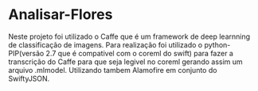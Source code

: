 # Analisar-Flores

Neste projeto foi utilizado o Caffe que é um framework de deep learnning de classificação de imagens.
Para realização foi utilizado o python-PIP(versão 2.7 que é compativel com o coreml do swift) para fazer a transcrição do Caffe para que seja legivel no coreml gerando assim um arquivo .mlmodel.
Utilizando tambem Alamofire em conjunto do SwiftyJSON.

